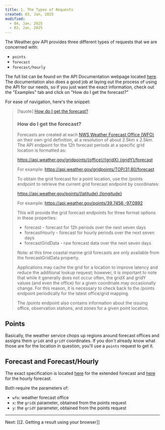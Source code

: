 ```yaml
---
title: 1. The Types of Requests
created: 03, Jan, 2025
modified:
  - 04, Jan, 2025
  - 03, Jan, 2025
---
```

The Weather.gov API provides three different types of requests that we are concerned with:

- `points`
- `forecast`
- `forecast/hourly`

The full list can be found on the API Documentation webpage located [here](https://www.weather.gov/documentation/services-web-api#/). The documentation also does a good job at laying out the process of using the API for our needs, so if you just want the exact information, check out the "Examples" tab and click on "How do I get the forecast?"

For ease of navigation, here's the snippet:

>[!quote] [How do I get the forecast?](https://www.weather.gov/documentation/services-web-api#/)
>### How do I get the forecast?
>
>Forecasts are created at each [NWS Weather Forecast Office (WFO)](https://www.weather.gov/srh/nwsoffices) on their own grid definition, at a resolution of about 2.5km x 2.5km. The API endpoint for the 12h forecast periods at a specific grid location is formatted as:
>
>https://api.weather.gov/gridpoints/{office}/{gridX},{gridY}/forecast
>
>For example: https://api.weather.gov/gridpoints/TOP/31,80/forecast
>
>To obtain the grid forecast for a point location, use the /points endpoint to retrieve the current grid forecast endpoint by coordinates:
>
> https://api.weather.gov/points/{latitude},{longitude}
>
>For example: https://api.weather.gov/points/39.7456,-97.0892
>
>This will provide the grid forecast endpoints for three format options in these properties:
>
> - forecast - forecast for 12h periods over the next seven days
> - forecastHourly - forecast for hourly periods over the next seven days
> - forecastGridData - raw forecast data over the next seven days
>
>Note: at this time coastal marine grid forecasts are only available from the forecastGridData property.
>
>Applications may cache the grid for a location to improve latency and reduce the additional lookup request; however, it is important to note that while it generally does not occur often, the gridX and gridY values (and even the office) for a given coordinate may occasionally change. For this reason, it is necessary to check back to the /points endpoint periodically for the latest office/grid mapping.
>
>The /points endpoint also contains information about the issuing office, observation stations, and zones for a given point location.

## Points

Basically, the weather service chops up regions around forecast offices and assigns them `gridX` and `gridY` coordinates. If you don't already know what those are for the location in question, you'll use a `points` request to get it.

## Forecast and Forecast/Hourly

The exact specification is located [here](https://www.weather.gov/documentation/services-web-api#/default/gridpoint_forecast) for the extended forecast and [here](https://www.weather.gov/documentation/services-web-api#/default/gridpoint_forecast_hourly) for the hourly forecast.

Both require the parameters of:

- `wfo`: weather forecast office
- `x`: the `gridX` parameter, obtained from the points request
- `y`: the `gridY` parameter, obtained from the points request

---

Next: [[2. Getting a result using your browser]]